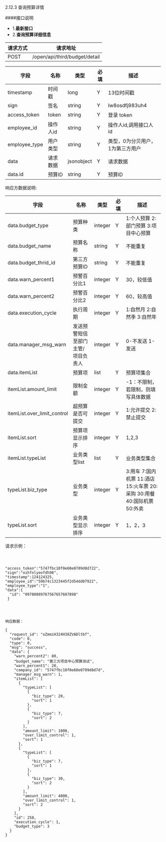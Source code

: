 2.12.3 查询预算详情

####接口说明
- 1.**最新接口**
- 2.**查询预算详细信息**


请求方式|请求地址
----|---
POST|/open/api/third/budget/detail

字段|名称|类型|必填|描述
-----|-----|----|----|----
timestamp|时间戳 |long |Y|13位时间戳
sign|签名 |string |Y|lw8osdfj983uh4
access_token|token | string |Y|登录 token
employee_id| 操作人id|string |Y|操作人id,调用接口人 id
employee_type| 用户类型|string|Y|类型，0为分贝用户，1为第三方用户
data |请求数据| jsonobject |Y|请求数据
data.id|预算ID|string |Y|预算ID



响应方数据说明:

字段|名称|类型|必填|描述
-----|-----|----|----|----
data.budget_type|预算种类|integer |Y|1:个人预算 2:部门预算 3:项目中心预算
data.budget_name |预算名称| string | Y |不能重复
data.budget_thrid_id |第三方预算ID| string | Y |不能重复
data.warn_percent1 |预警百分比1| integer | Y |30，较低值
data.warn_percent2|预警百分比2| integer| Y |60，较高值
data.execution_cycle|执行周期|integer |Y|1:自然月 2:自然季 3:自然年 
data.manager_msg_warn |发送预警短信至部门主管/项目负责人| integer | Y |0-不发送 1-发送
data.itemList |预算项| list | Y |预算项集合
itemList.amount_limit|限制金额| integer| Y | -1：不限制，若限制，则填写具体数据
itemList.over_limit_control|超预算是否可提交|integer |Y|1:允许提交 2:禁止提交
itemList.sort |预算项显示排序| integer | Y |1,2,3
itemList.typeList |业务类型list| list | Y |业务类型集合
typeList.biz_type|业务类型 | integer| Y |3:用车 7:国内机票 11:酒店 15:火车票 20:采购 30:用餐 40:国际机票 50:外卖
typeList.sort|业务类型显示排序 | integer| Y |1，2，3





请求示例：

```



"access_token":"5747fbc10f0e60e0709d8d722",
"sign":"oihfnlyeofdh98",
"timestamp":124124325,
"employee_id":"59b74c1323445f2d54dd07922",
"employee_type":"1",
"data":{
  "id": "09780089767567657687898"
 }




响应数据：

{
  "request_id": "oZmmiH324H38ZVADltbf",
  "code": 0,
  "type": 0,
  "msg": "success",
  "data": {
    "warn_percent2": 80,
    "budget_name": "第三方项目中心预算测试",
    "warn_percent1": 20,
    "company_id": "5747fbc10f0e60e0709d8d7d",
    "manager_msg_warn": 1,
    "itemList": [
      {
        "typeList": [
          {
            "biz_type": 20,
            "sort": 1
          },
          {
            "biz_type": 7,
            "sort": 2
          }
        ],
        "amount_limit": 1000,
        "over_limit_control": 1,
        "sort": 1
      },
      {
        "typeList": [
          {
            "biz_type": 7,
            "sort": 1
          },
          {
            "biz_type": 30,
            "sort": 2
          }
        ],
        "amount_limit": 4000,
        "over_limit_control": 1,
        "sort": 2
      }
    ],
    "id": 258,
    "execution_cycle": 1,
    "budget_type": 3
  }
}



```















